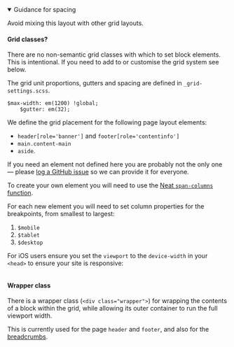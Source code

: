 <details open data-label="spacing-guidance-accordion" aria-expanded="false">
  <summary>Guidance <span class="visuallyhidden">for spacing</span></summary>
  <div class="accordion-panel">
    <p>Avoid mixing this layout with other grid layouts.</p>
    <h4>Grid classes?</h4>
    <p>There are no non-semantic grid classes with which to set block elements. This is intentional. If you need to add to or customise the grid system see below.</p>
    <p>The grid unit proportions, gutters and spacing are defined in <code>_grid-settings.scss</code>.</p>
    <pre><code>$max-width: em(1200) !global;
    $gutter: em(32);</code></pre>
    <p>We define the grid placement for the following page layout elements:</p>
    <ul>
    <li><code>header[role=&#39;banner&#39;]</code> and <code>footer[role=&#39;contentinfo&#39;]</code></li>
    <li><code>main.content-main</code></li>
    <li><code>aside</code>.</li>
    </ul>
    <p>If you need an element not defined here you are probably not the only one &mdash; please <a href="https://github.com/AusDTO/gov-au-ui-kit/issues" rel="external">log a GitHub issue</a> so we can provide it for everyone.</p>
    <p>To create your own element you will need to use the <a href="http://thoughtbot.github.io/neat-docs/latest/#span-columns" rel="external">Neat <code>span-columns</code> function</a>.</p>
    <p>For each new element you will need to set column properties for the breakpoints, from smallest to largest:</p>
    <ol>
    <li><code>$mobile</code></li>
    <li><code>$tablet</code></li>
    <li><code>$desktop</code></li>
    </ol>
    <p>For iOS users ensure you set the <code>viewport</code> to the <code>device-width</code> in your <code>&lt;head&gt;</code> to ensure your site is responsive:</p>
    <pre><code><meta name="viewport" content="width=device-width, initial-scale=1.0"></code></pre>
    <h4>Wrapper class</h4>
    <p>There is a wrapper class (<code>&lt;div class=&quot;wrapper&quot;&gt;</code>) for wrapping the contents of a block within the grid, while allowing its outer container to run the full viewport width.</p>
    <p>This is currently used for the page <code>header</code> and <code>footer</code>, and also for the <a href="section-navigation.html#kssref-navigation-2-breadcrumbs">breadcrumbs</a>.</p>
  </div>
</details>

